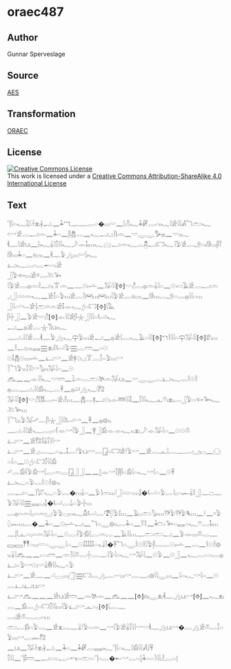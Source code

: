 # oraec487

## Author

Gunnar Sperveslage

## Source

[AES](https://github.com/simondschweitzer/aes)

## Transformation

[ORAEC](https://oraec.github.io/)

## License

<a rel="license" href="http://creativecommons.org/licenses/by-sa/4.0/"><img alt="Creative Commons License" style="border-width:0" src="https://i.creativecommons.org/l/by-sa/4.0/88x31.png" /></a><br />This work is licensed under a <a rel="license" href="http://creativecommons.org/licenses/by-sa/4.0/">Creative Commons Attribution-ShareAlike 4.0 International License</a>

## Text

𓊹𓇋𓏏𓆑𓅷𓋽𓁷𓏤𓋀𓂢𓈖𓇓𓄓𓊃𓊃𓐛𓏏�𓏥𓎟𓈖𓍛𓀯𓆑𓇓𓏞𓐙𓏏𓏤𓆑𓇋𓀀𓇋𓇋𓀻𓆓𓂧𓆑<br>
𓏌𓎡𓀀𓐙𓂝𓏛𓈖𓇓𓏏𓈖𓋴𓆣𓂋𓈖𓆑𓂝𓈎𓌙𓌙𓏛𓈖𓎟𓇾𓇾𓅜𓐍𓈖𓎟𓏤𓆑<br>
𓌞𓊃𓇋𓀀𓂓𓏤𓈖𓍛𓏤𓆑𓏇𓇋𓎿𓇋𓇋𓆑𓌳𓁹𓄤𓏤𓏥𓆑𓈍𓂝𓏛𓆑𓐛𓉥𓂝𓉐𓆑𓇋𓅱𓀀𓐛𓄂𓏏𓏤𓀙𓏥𓋴𓍋𓀙𓏥𓇓𓏏𓈖𓁶𓊪𓏭𓈖𓌞𓊃𓅱𓂻𓏥𓎟𓍛𓏤𓆑<br>
𓂞𓆑𓐙𓏏𓐛𓄡𓏏𓏤𓀀<br>
𓃀𓅱𓆜𓏥𓀀𓎼𓂋𓍅𓅨<br>
𓇋𓅱𓀀𓂋𓐍𓏛𓎛𓂝𓏭𓀠𓏛𓈖𓊃𓇳𓏤𓌡𓈖𓅮𓇋𓇋[⯑]𓎟𓀯𓂋𓐍𓏛𓏇𓇋𓏏𓈖𓇳𓋷𓄿𓀀𓐙𓂝𓏛<br>
𓈎𓃀𓄲𓏛𓆑𓈖𓀀𓎿𓏏𓅱𓏥𓀀𓐛𓌉𓋞𓏥𓋞𓏥𓇋𓅱𓀀𓐛𓁶𓊪𓏭𓈖𓀙𓏥𓐛𓄂𓏏𓂋𓐍𓇋𓇋𓏏𓏥<br>
𓃀𓇋𓏏𓎺𓄑𓀀𓐪𓂧𓏌𓏛𓀀𓄤𓁹𓆑𓊨𓏏𓉐[⯑]𓇋𓅓<br>
𓋴𓏶𓃀𓈖𓅱𓀀𓎟𓀯[⯑]𓁹𓇋𓇋𓀀𓋴𓇼𓃀𓇋𓇋𓏏𓂡𓆑<br>
𓂝𓈖𓐍𓀀𓐛𓇼𓀢𓂓𓏤𓆑<br>
𓊃𓐟𓇋𓇋𓀀𓐛𓌞𓊃𓅱𓂻𓆑𓊡𓅱𓏥𓀀𓂝𓈖𓐍𓀀𓇋𓐛𓆑𓄿𓏏𓇋𓇋[⯑]𓎔𓎛𓇋𓇋𓏏𓊡𓅮𓇋𓇋[⯑]𓁨𓏤𓏥𓈖𓎛𓂝𓊪𓏭𓈘𓈗𓁷𓏤𓎛𓂡𓅱𓈗𓐛𓏠𓈖𓏏𓇳<br>
𓇳𓄤𓆣𓇳𓏥𓌡𓈖𓂞𓎡𓈖𓀀𓊢𓇳𓏤𓈎𓀠𓐛𓎿𓏏𓅱𓏥𓎡<br>
𓇅𓆓𓅱𓏭𓎿𓇋𓇋𓎡𓅭𓏤𓅮𓇋𓏏𓈖𓇳<br>
𓃹𓈖𓈖𓁹𓇋𓇋𓆑𓎟𓏠𓈖𓍖𓏛𓂋𓂧𓌗𓏛𓅮𓂓𓏤𓈖𓎟𓇾𓇾𓐛𓂞𓆑𓂋𓎛𓇳𓎛<br>
𓐍𓂋𓊃𓐟𓇋𓇋𓀁𓆑𓐛𓋹𓈖𓐍𓄖𓂻𓆑𓇋𓀗<br>
𓅮𓇋𓇋[⯑]𓎟𓀯𓀨𓂋𓍿𓀀𓁐𓏥𓊃𓆣𓂋𓊢𓂝𓇳𓏤𓁹𓆷𓇋𓇋𓄤𓈖𓎿𓇋𓇋𓆑𓊵𓄣𓏤𓁷𓏤𓐙𓃀𓅱𓏏𓆜𓅨𓆑𓍅𓅨𓏥<br>
𓇅𓆓𓏭𓅱𓅮𓄔𓐛𓋴𓇼𓃀𓇋𓇋𓂡𓎡𓈖𓋹𓈖𓐍𓊗𓏭<br>
𓊃𓐟𓇋𓇋𓀀𓆑𓐛𓊪𓏏𓆳𓁺𓎡𓇋𓅱𓃀𓈖𓋁𓃀𓀁𓁹𓁹𓆑𓏭𓁷𓏤𓌳𓁹𓅮𓇋𓏏𓈖𓇳𓇳𓌨<br>
𓂞𓎡𓈖𓀀𓀗𓄤𓏇𓎿𓇋𓇋𓎡<br>
𓂞𓎡𓈖𓀀𓈎𓂋𓊃𓏏𓀿𓄤𓐛𓎗𓅱𓂓𓏤𓎡𓐛𓉗𓏏𓉐𓀀𓎗𓅱𓎡𓈖𓀀𓂋𓊵𓇋𓐛𓊃𓐛𓈋𓏤𓊌𓈖𓈌𓏏𓇋𓏏𓈖𓇳𓊨𓏏𓉐𓎿𓇋𓇋𓀁<br>
𓄔𓐛𓀁𓌢𓅱𓀁𓎡𓇛𓐛𓏛𓐛𓉗𓃀𓃀𓈖𓈖𓉶𓁹𓎡𓎿𓋴𓋴𓏏𓀁𓇋𓏏𓆑𓎡𓇋𓏏𓈖𓇳𓋹<br>
𓂞𓆑𓏏𓅱𓂋𓎛𓇳𓎛𓊗𓏭<br>
𓐛𓂝𓏏𓈖𓌙𓅯𓆑𓏏𓅱𓐛�𓏥𓏇𓏏𓈖𓅱𓌙𓏛𓏥𓎗𓃀𓄲𓏏𓏥𓆼�𓂡𓏏𓅱𓐛𓇋𓊪𓏏𓆱𓏇𓎛𓃀𓊃𓐎𓊃𓅱𓅮𓇋𓇋𓈗𓈘𓈅𓏤𓆼�𓂡𓐛𓍑𓏏𓅱𓏶𓏥<br>
𓂋𓐍𓏏𓏛𓇋𓊪𓏏𓏛𓈋𓅱𓅱𓊌𓏥𓆑𓀋𓂡𓐛𓍝𓆄𓅱𓍏𓏥𓈖𓄿𓊪𓂧𓅭𓏥𓇥𓅱𓇥𓅱𓆰𓏥𓈖𓍲𓈖𓏌𓅱𓆭𓆱𓏥𓐛�𓈖𓇓𓏏𓈖𓇳𓏤𓌡𓂝𓈖𓆓𓏏𓇾𓊗𓏭𓐛𓇓𓏏𓈖𓎝𓎛𓈖𓇓𓈞𓏏𓅨𓏏𓈘𓏏𓆑𓄣𓐛𓄤𓏤𓏥𓊃𓋴𓊵𓏏𓊪𓏏𓏛𓅮𓇋𓏏𓈖𓇳𓐛𓌢𓅱𓀁𓇛𓐛𓏛𓐛𓈖𓄿𓇋𓇋𓏥𓊃𓂧𓂧𓂝𓈖𓅱𓁺𓏥𓌨𓂋𓊃𓈙𓈙𓏣𓏣𓏏𓏥𓎟𓏏𓇾𓇾𓇋𓏏𓈖𓇳𓄤𓄤𓄤𓄤𓄤𓏏𓏭𓇍𓍘�𓋹𓆓𓏏𓇾𓎛𓇳𓎛𓇋𓅱𓋴𓂋𓐛𓇳𓏤𓌡𓈖𓂋𓈖𓎛𓇳𓎛𓊗𓏭𓏇𓇋𓃹𓈖𓈖𓇯𓏠𓈖𓏛𓍘𓇋𓌨𓂋𓏶𓐛𓊃𓇋𓅱𓇋𓏏𓆑𓎡𓅮𓇋𓈖𓇳𓅱𓈖𓇳𓃀𓈖𓆑𓐛𓇯𓂋𓐍𓂞𓏏𓅱𓎡𓇳𓏤𓎟𓏇𓄟𓇋𓇋𓆑𓏏𓅱<br>
𓂞𓎡𓈖𓀀𓊃𓈖𓏘𓈀𓏥𓃂𓈗𓉐𓂋𓂻𓐛𓂺𓏤𓎡𓐛𓊃𓊪𓊗𓇋𓇋𓇾𓏥𓈖𓇋𓏏𓆑𓎡𓇋𓏏𓈖𓇳𓐛𓂞𓂞𓂓𓏤𓎡<br>
𓂞𓎡𓃹𓈖𓈖𓈖𓀀𓂓𓏤𓀀𓏠𓈖𓏛𓌗𓏛𓈖𓃹𓈖𓈖[⯑]𓁶𓏤𓇾𓁷𓏤𓌞𓊃𓂻𓂓𓏤𓎡[⯑]𓈖𓆑𓁷𓏤𓂋𓈖𓀁𓂋𓊨𓏏𓉐𓎿𓇋𓇋𓏥𓇋𓅱𓂞𓎡𓊵𓏏𓊪[⯑]𓇋𓐛𓊃<br>
𓂋𓏤𓀀𓌨𓂋𓐙𓏏𓏥<br>
𓂧𓐛𓀁𓏏𓅱𓂋𓈖𓀀𓁷𓂋𓊃𓏇𓎗𓅱𓏏𓏛𓈖𓎡𓇋𓅱𓀀𓏇𓎿𓇋𓇋𓎡𓎟𓌞𓊃𓂻𓂓𓏤𓎡�𓐛𓂻𓀀𓌨𓂋𓎿𓏏𓅱𓏥𓎡𓐛𓆱𓀗<br>
𓈖𓂓𓏤𓈖𓅮𓋽𓁷𓏤𓋀𓂢𓈖𓇓𓏏𓈖𓇓𓏞𓐙𓈘𓏤𓆑𓊹𓇋𓏏𓆑𓇋𓀁𓇋𓇋𓀻𓄙𓋹<br>
𓎿𓇋𓇋𓈖𓊹𓄤𓏠𓈖𓂝𓏏𓂑𓉻𓏏𓄞𓏏𓂧𓏏𓊹𓏏𓂋�𓄡𓎡𓂋𓏏𓐬𓇓𓏏𓏏𓍘𓇋𓇋𓁐𓐙𓏏𓊤<br>
